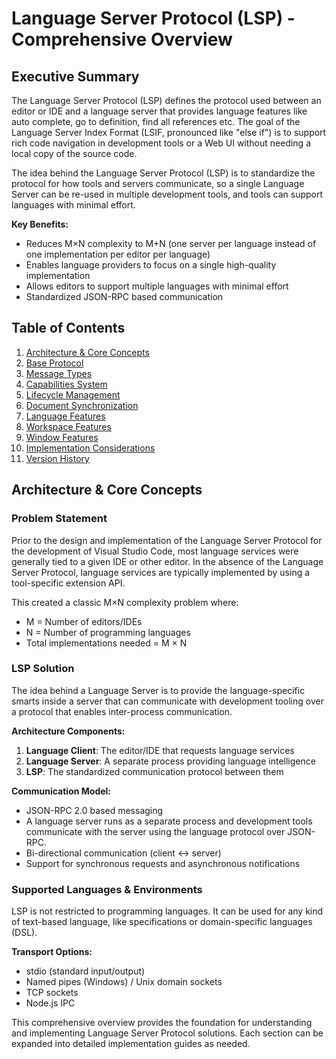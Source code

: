 # Language Server Protocol (LSP) - Comprehensive Overview

## Executive Summary

The Language Server Protocol (LSP) defines the protocol used between an editor or IDE and a language server that provides language features like auto complete, go to definition, find all references etc. The goal of the Language Server Index Format (LSIF, pronounced like "else if") is to support rich code navigation in development tools or a Web UI without needing a local copy of the source code.

The idea behind the Language Server Protocol (LSP) is to standardize the protocol for how tools and servers communicate, so a single Language Server can be re-used in multiple development tools, and tools can support languages with minimal effort.

**Key Benefits:**
- Reduces M×N complexity to M+N (one server per language instead of one implementation per editor per language)
- Enables language providers to focus on a single high-quality implementation
- Allows editors to support multiple languages with minimal effort
- Standardized JSON-RPC based communication

## Table of Contents

1. [Architecture & Core Concepts](#architecture--core-concepts)
2. [Base Protocol](./base-protocol.md)
3. [Message Types](./message-reference.md#message-types)
4. [Capabilities System](./message-reference.md#capabilities-system)
5. [Lifecycle Management](./message-reference.md#lifecycle-management)
6. [Document Synchronization](./message-reference.md#document-synchronization)
7. [Language Features](./language-features.md)
8. [Workspace Features](./message-reference.md#workspace-features)
9. [Window Features](./message-reference.md#window-features)
10. [Implementation Considerations](./implementation-guide.md)
11. [Version History](./message-reference.md#version-history)

## Architecture & Core Concepts

### Problem Statement

Prior to the design and implementation of the Language Server Protocol for the development of Visual Studio Code, most language services were generally tied to a given IDE or other editor. In the absence of the Language Server Protocol, language services are typically implemented by using a tool-specific extension API.

This created a classic M×N complexity problem where:
- M = Number of editors/IDEs
- N = Number of programming languages
- Total implementations needed = M × N

### LSP Solution

The idea behind a Language Server is to provide the language-specific smarts inside a server that can communicate with development tooling over a protocol that enables inter-process communication.

**Architecture Components:**
1. **Language Client**: The editor/IDE that requests language services
2. **Language Server**: A separate process providing language intelligence
3. **LSP**: The standardized communication protocol between them

**Communication Model:**
- JSON-RPC 2.0 based messaging
- A language server runs as a separate process and development tools communicate with the server using the language protocol over JSON-RPC.
- Bi-directional communication (client ↔ server)
- Support for synchronous requests and asynchronous notifications

### Supported Languages & Environments

LSP is not restricted to programming languages. It can be used for any kind of text-based language, like specifications or domain-specific languages (DSL).

**Transport Options:**
- stdio (standard input/output)
- Named pipes (Windows) / Unix domain sockets
- TCP sockets
- Node.js IPC

This comprehensive overview provides the foundation for understanding and implementing Language Server Protocol solutions. Each section can be expanded into detailed implementation guides as needed.
